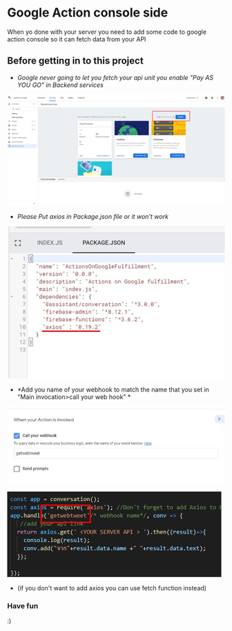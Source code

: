 # Google Action console side
When yo done with your server you need to add some code to google action console so it can fetch data from your API

## Before getting in to this project
* *Google never going to let you fetch your api unit you enable "Pay AS YOU GO" in Backend services*

![Pay as you go](docs/images/google1.jpg)

* *Please Put axios in Package.json file or it won't work*

![Axios](docs/images/google2.jpg)

* *Add you name of your webhook to match the name that you set in "Main invocation>call your web hook" *

![Webhook name](docs/images/google3.jpg)

![Webhook code name](docs/images/google4.jpg)

* (if you don't want to add axios you can use fetch function instead)

### Have fun
:)